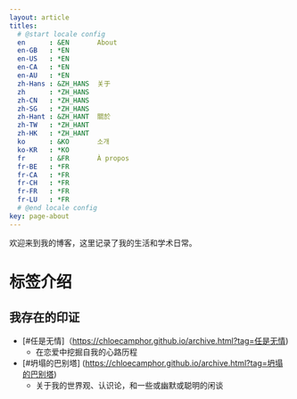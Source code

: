 ```yaml
---
layout: article
titles:
  # @start locale config
  en      : &EN       About
  en-GB   : *EN
  en-US   : *EN
  en-CA   : *EN
  en-AU   : *EN
  zh-Hans : &ZH_HANS  关于
  zh      : *ZH_HANS
  zh-CN   : *ZH_HANS
  zh-SG   : *ZH_HANS
  zh-Hant : &ZH_HANT  關於
  zh-TW   : *ZH_HANT
  zh-HK   : *ZH_HANT
  ko      : &KO       소개
  ko-KR   : *KO
  fr      : &FR       À propos
  fr-BE   : *FR
  fr-CA   : *FR
  fr-CH   : *FR
  fr-FR   : *FR
  fr-LU   : *FR
  # @end locale config
key: page-about
---
```


欢迎来到我的博客，这里记录了我的生活和学术日常。

# 标签介绍

## 我存在的印证
- [#任是无情]（https://chloecamphor.github.io/archive.html?tag=任是无情)
  - 在恋爱中挖掘自我的心路历程
- [#坍塌的巴别塔] (https://chloecamphor.github.io/archive.html?tag=坍塌的巴别塔)
  - 关于我的世界观、认识论，和一些或幽默或聪明的闲谈

